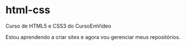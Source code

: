 # html-css
 Curso de HTML5 e CSS3 do CursoEmVideo

 Estou aprendendo a criar sites e agora vou gerenciar meus repositórios.
